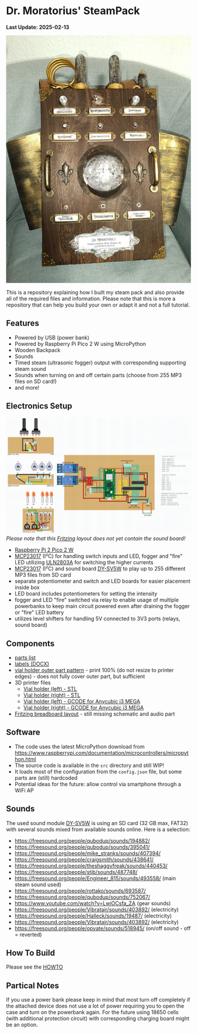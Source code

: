 # Dr. Moratorius' SteamPack

**Last Update: 2025-02-13**

![SteamPack](docs/pics/steampack-final-01.jpg)

This is a repository explaining how I built my steam pack and also provide 
all of the required files and information.
Please note that this is more a repository that can help you build your own
or adapt it and not a full tutorial.

## Features
* Powered by USB (power bank)
* Powered by Raspberry Pi Pico 2 W using MicroPython
* Wooden Backpack
* Sounds
* Timed steam (ultrasonic fogger) output with corresponding supporting steam sound
* Sounds when turning on and off certain parts (choose from 255 MP3 files on SD card!)
* and more!

## Electronics Setup
![Breadboard](docs/pics/steampack-breadboard.png)
_Please note that this [Fritzing](https://fritzing.org/) layout does not yet contain the sound board!_
* [Raspberry Pi 2 Pico 2 W](https://www.raspberrypi.com/products/raspberry-pi-pico-2/)
* [MCP23017](https://www.microchip.com/en-us/product/mcp23017) (I²C) for handling switch inputs and LED, fogger and "fire" LED utilizing [ULN2803A](https://www.st.com/resource/en/datasheet/uln2804a.pdf) for switching the higher currents
* [MCP23017](https://www.microchip.com/en-us/product/mcp23017) (I²C) and sound board [DY-SV5W](https://grobotronics.com/images/companies/1/datasheets/DY-SV5W%20Voice%20Playback%20ModuleDatasheet.pdf) to play up to 255 different MP3 files from SD card
* separate potentiometer and switch and LED boards for easier placement inside box
* LED board includes potentiometers for setting the intensity
* fogger and LED "fire" switched via relay to enable usage of multiple powerbanks to keep main circuit powered even after draining the fogger or "fire" LED battery
* utilizes level shifters for handling 5V connected to 3V3 ports (relays, sound board)

## Components
* [parts list](docs/PARTS.MD)
* [labels (DOCX)](docs/Schilder.docx)
* [vial holder outer part pattern](docs/Schnittmuster.pdf) - print 100% (do not resize to printer edges) - does not fully cover outer part, but sufficient
* 3D printer files
  * [Vial holder (left) - STL](3d/Moratorius_Steampack_Vial_Holder_R.stl) 
  * [Vial holder (right) - STL](3d/Moratorius_Steampack_Vial_Holder_R.stl)
  * [Vial holder (left) - GCODE for Anycubic i3 MEGA](3d/AIM/AIM_Moratorius_Steampack_Vial_Holder_L.gcode)
  * [Vial holder (right) - GCODE for Anycubic i3 MEGA](3d/AIM/AIM_Moratorius_Steampack_Vial_Holder_R.gcode)
* [Fritzing breadboard layout](fritzing/DrMoratorius-SteamPack-Breadboard.fzz) - still missing schematic and audio part 

## Software
* The code uses the latest MicroPython download from https://www.raspberrypi.com/documentation/microcontrollers/micropython.html
* The source code is available in the `src` directory and still WIP!
* It loads most of the configuration from the `config.json` file, but some parts are (still) hardcoded
* Potential ideas for the future: allow control via smartphone through a WiFi AP

## Sounds
The used sound module [DY-SV5W](https://grobotronics.com/images/companies/1/datasheets/DY-SV5W%20Voice%20Playback%20ModuleDatasheet.pdf?1559812879320) is using an
SD card (32 GB max, FAT32) with several sounds mixed from available sounds online. Here is a selection:
* https://freesound.org/people/qubodup/sounds/194882/
* https://freesound.org/people/qubodup/sounds/395041/
* https://freesound.org/people/mike_stranks/sounds/407394/
* https://freesound.org/people/craigsmith/sounds/438641/
* https://freesound.org/people/theshaggyfreak/sounds/440453/
* https://freesound.org/people/stib/sounds/487748/
* https://freesound.org/people/Engineer_815/sounds/493558/ (main steam sound used)
* https://freesound.org/people/rottako/sounds/693587/
* https://freesound.org/people/qubodup/sounds/752067/
* https://www.youtube.com/watch?v=LwiOCsfa_ZA (gear sounds)
* https://freesound.org/people/Vibratair/sounds/403892/ (electricity)
* https://freesound.org/people/Halleck/sounds/19487/ (electricity)
* https://freesound.org/people/Vibratair/sounds/403892/ (electricity)
* https://freesound.org/people/opyate/sounds/518945/ (on/off sound - off = reverted)

## How To Build
Please see the [HOWTO](HOWTO.MD)

## Partical Notes
If you use a power bank please keep in mind that most turn off completely if the attached device
does not use a lot of power requiring you to open the case and turn on the powerbank again.
For the future using 18650 cells (with additional protection circuit) with corresponding
charging board might be an option.


